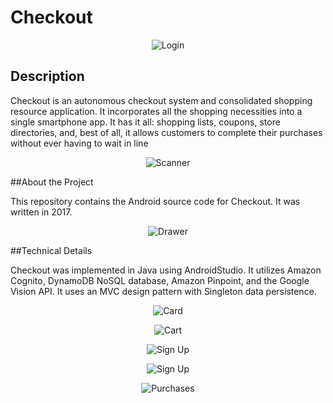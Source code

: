 # Checkout



<p align="center">

  <img src="https://github.com/abewheel/Checkout/tree/master/images/ssLogin.PNG" alt="Login"/>

</p>



## Description


Checkout is an autonomous checkout system and consolidated shopping resource application. It incorporates all the shopping necessities into a single smartphone app. It has it all: shopping lists, coupons, store directories, and, best of all, it allows customers to complete their purchases without ever having to wait in line



<p align="center">

  <img src="https://github.com/abewheel/Checkout/tree/master/images/ssScan.PNG" alt="Scanner"/>

</p>



##About the Project


This repository contains the Android source code for Checkout. It was written in 2017.



<p align="center">

  <img src="https://github.com/abewheel/Checkout/tree/master/images/ssDrawer.PNG" alt="Drawer"/>

</p>



##Technical Details


Checkout was implemented in Java using AndroidStudio. It utilizes Amazon Cognito, DynamoDB NoSQL database, Amazon Pinpoint, and the Google Vision API. It uses an MVC design pattern with Singleton data persistence.



<p align="center">

  <img src="https://github.com/abewheel/Checkout/tree/master/images/ssCard.PNG" alt="Card"/>

</p>



<p align="center">

  <img src="https://github.com/abewheel/Checkout/tree/master/images/ssCart.PNG" alt="Cart"/>

</p>



<p align="center">

  <img src="https://github.com/abewheel/Checkout/tree/master/images/ssForgotPassword.PNG" alt="Sign Up"/>

</p>



<p align="center">

  <img src="https://github.com/abewheel/Checkout/tree/master/images/ssSignUp.PNG" alt="Sign Up"/>

</p>



<p align="center">

  <img src="https://github.com/abewheel/Checkout/tree/master/images/ssHistory.PNG" alt="Purchases"/>

</p>

